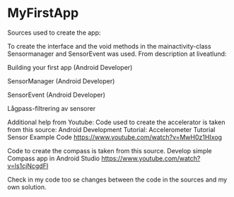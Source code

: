 # MyFirstApp

Sources used to create the app: 

To create the interface and the void methods in the mainactivity-class Sensormanager and SensorEvent was used. 
From description at liveatlund: 

Building your first app (Android Developer)

SensorManager (Android Developer)

SensorEvent (Android Developer)

Lågpass-filtrering av sensorer

Additional help from Youtube: 
Code used to create the accelerator is taken from this source: 
Android Development Tutorial: Accelerometer Tutorial Sensor Example Code
https://www.youtube.com/watch?v=MwH0z1HIxog

Code to create the compass is taken from this source. 
Develop simple Compass app in Android Studio
https://www.youtube.com/watch?v=ls1cjNcgdFI

Check in my code too se changes between the code in the sources and my own solution. 

